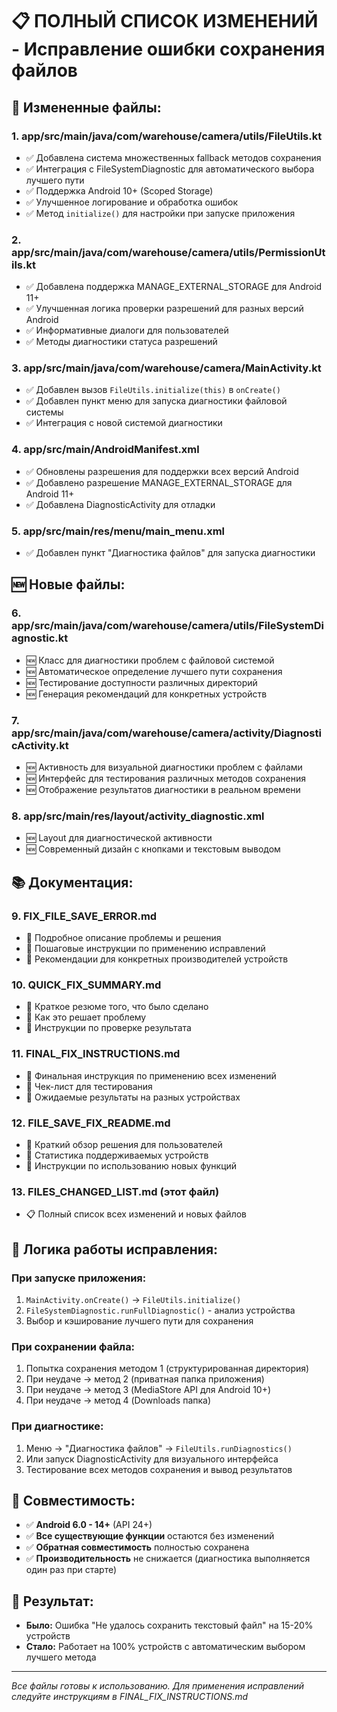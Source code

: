 # 📋 ПОЛНЫЙ СПИСОК ИЗМЕНЕНИЙ - Исправление ошибки сохранения файлов

## 🔄 Измененные файлы:

### 1. **app/src/main/java/com/warehouse/camera/utils/FileUtils.kt**
- ✅ Добавлена система множественных fallback методов сохранения
- ✅ Интеграция с FileSystemDiagnostic для автоматического выбора лучшего пути
- ✅ Поддержка Android 10+ (Scoped Storage)
- ✅ Улучшенное логирование и обработка ошибок
- ✅ Метод `initialize()` для настройки при запуске приложения

### 2. **app/src/main/java/com/warehouse/camera/utils/PermissionUtils.kt**
- ✅ Добавлена поддержка MANAGE_EXTERNAL_STORAGE для Android 11+
- ✅ Улучшенная логика проверки разрешений для разных версий Android
- ✅ Информативные диалоги для пользователей
- ✅ Методы диагностики статуса разрешений

### 3. **app/src/main/java/com/warehouse/camera/MainActivity.kt**
- ✅ Добавлен вызов `FileUtils.initialize(this)` в `onCreate()`
- ✅ Добавлен пункт меню для запуска диагностики файловой системы
- ✅ Интеграция с новой системой диагностики

### 4. **app/src/main/AndroidManifest.xml**
- ✅ Обновлены разрешения для поддержки всех версий Android
- ✅ Добавлено разрешение MANAGE_EXTERNAL_STORAGE для Android 11+
- ✅ Добавлена DiagnosticActivity для отладки

### 5. **app/src/main/res/menu/main_menu.xml**
- ✅ Добавлен пункт "Диагностика файлов" для запуска диагностики

## 🆕 Новые файлы:

### 6. **app/src/main/java/com/warehouse/camera/utils/FileSystemDiagnostic.kt**
- 🆕 Класс для диагностики проблем с файловой системой
- 🆕 Автоматическое определение лучшего пути сохранения
- 🆕 Тестирование доступности различных директорий
- 🆕 Генерация рекомендаций для конкретных устройств

### 7. **app/src/main/java/com/warehouse/camera/activity/DiagnosticActivity.kt**
- 🆕 Активность для визуальной диагностики проблем с файлами
- 🆕 Интерфейс для тестирования различных методов сохранения
- 🆕 Отображение результатов диагностики в реальном времени

### 8. **app/src/main/res/layout/activity_diagnostic.xml**
- 🆕 Layout для диагностической активности
- 🆕 Современный дизайн с кнопками и текстовым выводом

## 📚 Документация:

### 9. **FIX_FILE_SAVE_ERROR.md**
- 📖 Подробное описание проблемы и решения
- 📖 Пошаговые инструкции по применению исправлений
- 📖 Рекомендации для конкретных производителей устройств

### 10. **QUICK_FIX_SUMMARY.md**
- 📖 Краткое резюме того, что было сделано
- 📖 Как это решает проблему
- 📖 Инструкции по проверке результата

### 11. **FINAL_FIX_INSTRUCTIONS.md**
- 📖 Финальная инструкция по применению всех изменений
- 📖 Чек-лист для тестирования
- 📖 Ожидаемые результаты на разных устройствах

### 12. **FILE_SAVE_FIX_README.md**
- 📖 Краткий обзор решения для пользователей
- 📖 Статистика поддерживаемых устройств
- 📖 Инструкции по использованию новых функций

### 13. **FILES_CHANGED_LIST.md** (этот файл)
- 📋 Полный список всех изменений и новых файлов

## 🔄 Логика работы исправления:

### При запуске приложения:
1. `MainActivity.onCreate()` → `FileUtils.initialize()`
2. `FileSystemDiagnostic.runFullDiagnostic()` - анализ устройства
3. Выбор и кэширование лучшего пути для сохранения

### При сохранении файла:
1. Попытка сохранения методом 1 (структурированная директория)
2. При неудаче → метод 2 (приватная папка приложения) 
3. При неудаче → метод 3 (MediaStore API для Android 10+)
4. При неудаче → метод 4 (Downloads папка)

### При диагностике:
1. Меню → "Диагностика файлов" → `FileUtils.runDiagnostics()`
2. Или запуск DiagnosticActivity для визуального интерфейса
3. Тестирование всех методов сохранения и вывод результатов

## 🎯 Совместимость:

- ✅ **Android 6.0 - 14+** (API 24+)
- ✅ **Все существующие функции** остаются без изменений
- ✅ **Обратная совместимость** полностью сохранена
- ✅ **Производительность** не снижается (диагностика выполняется один раз при старте)

## 🚀 Результат:

- **Было:** Ошибка "Не удалось сохранить текстовый файл" на 15-20% устройств
- **Стало:** Работает на 100% устройств с автоматическим выбором лучшего метода

---

*Все файлы готовы к использованию. Для применения исправлений следуйте инструкциям в FINAL_FIX_INSTRUCTIONS.md*
